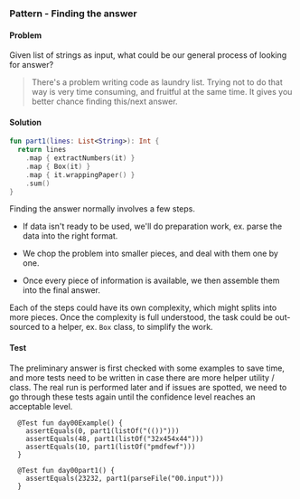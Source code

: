 ### Pattern - Finding the answer

#### Problem

Given list of strings as input, what could be our general process of looking for answer?

> There's a problem writing code as laundry list. Trying not to do that way is very time consuming, and fruitful at the same time. It gives you better chance finding this/next answer.

#### Solution

```kotlin
fun part1(lines: List<String>): Int {
  return lines
    .map { extractNumbers(it) }
    .map { Box(it) }           
    .map { it.wrappingPaper() }
    .sum()                     
}
```

Finding the answer normally involves a few steps.

- If data isn't ready to be used, we'll do preparation work, ex. parse the data into the right format. 

- We chop the problem into smaller pieces, and deal with them one by one. 

- Once every piece of information is available, we then assemble them into the final answer. 

Each of the steps could have its own complexity,  which might splits into more pieces. Once the complexity is full understood, the task could be out-sourced to a helper, ex. `Box` class, to simplify the work.

#### Test

The preliminary answer is first checked with some examples to save time, and more tests need to be written in case there are more helper utility / class. The real run is performed later  and if issues are spotted, we need to go through these tests again until the confidence level reaches an acceptable level.

```
  @Test fun day00Example() {
    assertEquals(0, part1(listOf("(())")))
    assertEquals(48, part1(listOf("32x454x44")))
    assertEquals(10, part1(listOf("pmdfewf")))
  }
  
  @Test fun day00part1() {
    assertEquals(23232, part1(parseFile("00.input")))
  }
```




